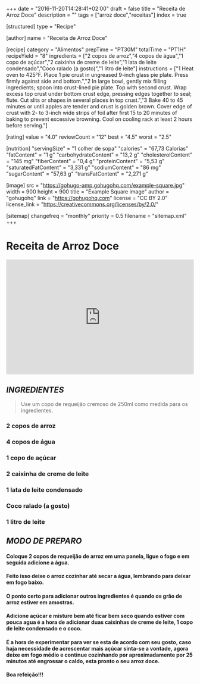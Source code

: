 +++
date = "2016-11-20T14:28:41+02:00"
draft = false
title = "Receita de Arroz Doce"
description = ""
tags = ["arroz doce","receitas"]
index = true

[structured]
    type = "Recipe"

[author]
    name = "Receita de Arroz Doce"

[recipe]
    category = "Alimentos"
    prepTime = "PT30M"
    totalTime = "PT1H"
    recipeYield = "8"
    ingredients = ["2 copos de arroz","4 copos de água","1 copo de açúcar","2 caixinha de creme de leite","1 lata de leite condensado","Coco ralado (a gosto)","1 litro de leite"]
    instructions = ["1 Heat oven to 425°F. Place 1 pie crust in ungreased 9-inch glass pie plate. Press firmly against side and bottom.","2 In large bowl, gently mix filling ingredients; spoon into crust-lined pie plate. Top with second crust. Wrap excess top crust under bottom crust edge, pressing edges together to seal; flute. Cut slits or shapes in several places in top crust.","3 Bake 40 to 45 minutes or until apples are tender and crust is golden brown. Cover edge of crust with 2- to 3-inch wide strips of foil after first 15 to 20 minutes of baking to prevent excessive browning. Cool on cooling rack at least 2 hours before serving."]

[rating]
    value = "4.0"
    reviewCount = "12"
    best = "4.5"
    worst = "2.5"

[nutrition]
    "servingSize" = "1 colher de sopa"
    "calories" = "67,73 Calorias"
    "fatContent" = "1 g"
    "carbohydrateContent" = "13,2 g"
    "cholesterolContent" = "145 mg"
    "fiberContent" = "0,4 g"
    "proteinContent" = "5,53 g"
    "saturatedFatContent" = "3,331 g"
    "sodiumContent" = "86 mg"
    "sugarContent" = "57,63 g"
    "transFatContent" = "2,271 g"

[image]
    src = "https://gohugo-amp.gohugohq.com/example-square.jpg"
    width = 900
    height = 900
    title = "Example Square image"
    author = "gohugohq"
    link = "https://gohugohq.com"
    license = "CC BY 2.0"
    license_link = "https://creativecommons.org/licenses/by/2.0/"

[sitemap]
  changefreq = "monthly"
  priority = 0.5
  filename = "sitemap.xml"
+++

# Receita de Arroz Doce


<div class="videoWrapper" style="position:relative;padding-bottom: 56.25%; /* 16:9 */ padding-top: 25px;height: 0;">
    <!-- Copy & Pasted from YouTube -->
    <iframe style="position: absolute;top: 0;left: 0;width: 100%;height: 100%;" src="http://www.youtube.com/embed/rsv3IpgKOWA?rel=0&amp;showinfo=0" frameborder="0" allow="autoplay; encrypted-media" allowfullscreen></iframe>
</div>

## *INGREDIENTES*

>Use um copo de requeijão cremoso de 250ml como medida para os ingredientes.

### **2 copos de arroz**
### **4 copos de água**
### **1 copo de açúcar**
### **2 caixinha de creme de leite**
### **1 lata de leite condensado**
### **Coco ralado (a gosto)**
### **1 litro de leite**

## *MODO DE PREPARO*
#### <p>Coloque 2 copos de requeijão de arroz em uma panela, ligue o fogo e em seguida adicione a água.</p>
#### <p>Feito isso deixe o arroz cozinhar até secar a água, lembrando para deixar em fogo baixo.</p>
#### <p>O ponto certo para adicionar outros ingredientes é quando os grão de arroz estiver em amostras.</p>
#### <p>Adicione açúcar e misture bem até ficar bem seco quando estiver com pouca agua é a hora de adicionar duas  caixinhas de creme de leite, 1 copo de leite condensado e o coco.</p>
#### <p>É a hora de experimentar para ver se esta de acordo com seu gosto, caso haja necessidade de acrescentar mais açúcar sinta-se a vontade, agora deixe em fogo médio e continue cozinhando por aproximadamente por 25 minutos até engrossar o caldo, esta pronto o seu arroz doce.</p>
**Boa refeição!!!**
